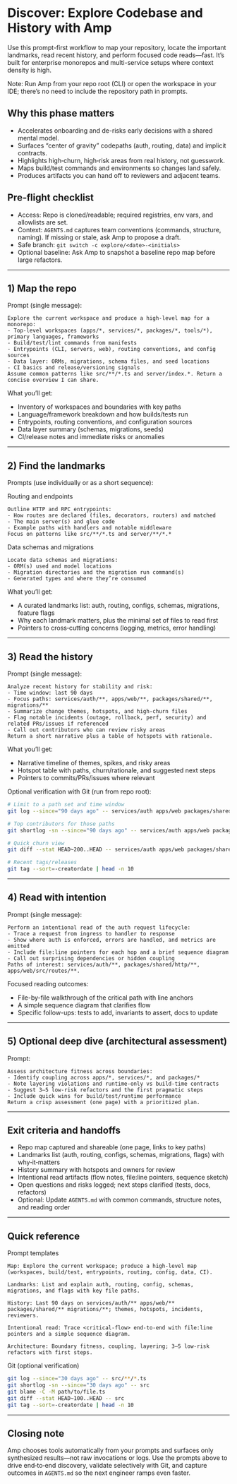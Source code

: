 # Discover: Explore Codebase and History with Amp

Use this prompt-first workflow to map your repository, locate the important landmarks, read recent history, and perform focused code reads—fast. It’s built for enterprise monorepos and multi-service setups where context density is high.

Note: Run Amp from your repo root (CLI) or open the workspace in your IDE; there’s no need to include the repository path in prompts.

## Why this phase matters
- Accelerates onboarding and de-risks early decisions with a shared mental model.
- Surfaces “center of gravity” codepaths (auth, routing, data) and implicit contracts.
- Highlights high‑churn, high‑risk areas from real history, not guesswork.
- Maps build/test commands and environments so changes land safely.
- Produces artifacts you can hand off to reviewers and adjacent teams.

## Pre‑flight checklist
- Access: Repo is cloned/readable; required registries, env vars, and allowlists are set.
- Context: `AGENTS.md` captures team conventions (commands, structure, naming). If missing or stale, ask Amp to propose a draft.
- Safe branch: `git switch -c explore/<date>-<initials>`
- Optional baseline: Ask Amp to snapshot a baseline repo map before large refactors.

---

## 1) Map the repo

Prompt (single message):
```text
Explore the current workspace and produce a high-level map for a monorepo:
- Top-level workspaces (apps/*, services/*, packages/*, tools/*), primary languages, frameworks
- Build/test/lint commands from manifests
- Entrypoints (CLI, servers, web), routing conventions, and config sources
- Data layer: ORMs, migrations, schema files, and seed locations
- CI basics and release/versioning signals
Assume common patterns like src/**/*.ts and server/index.*. Return a concise overview I can share.
```

What you’ll get:
- Inventory of workspaces and boundaries with key paths
- Language/framework breakdown and how builds/tests run
- Entrypoints, routing conventions, and configuration sources
- Data layer summary (schemas, migrations, seeds)
- CI/release notes and immediate risks or anomalies

---

## 2) Find the landmarks

Prompts (use individually or as a short sequence):

Routing and endpoints
```text
Outline HTTP and RPC entrypoints:
- How routes are declared (files, decorators, routers) and matched
- The main server(s) and glue code
- Example paths with handlers and notable middleware
Focus on patterns like src/**/*.ts and server/**/*.*
```

Data schemas and migrations
```text
Locate data schemas and migrations:
- ORM(s) used and model locations
- Migration directories and the migration run command(s)
- Generated types and where they’re consumed
```

What you’ll get:
- A curated landmarks list: auth, routing, configs, schemas, migrations, feature flags
- Why each landmark matters, plus the minimal set of files to read first
- Pointers to cross‑cutting concerns (logging, metrics, error handling)

---

## 3) Read the history

Prompt (single message):
```text
Analyze recent history for stability and risk:
- Time window: last 90 days
- Focus paths: services/auth/**, apps/web/**, packages/shared/**, migrations/**
- Summarize change themes, hotspots, and high-churn files
- Flag notable incidents (outage, rollback, perf, security) and related PRs/issues if referenced
- Call out contributors who can review risky areas
Return a short narrative plus a table of hotspots with rationale.
```

What you’ll get:
- Narrative timeline of themes, spikes, and risky areas
- Hotspot table with paths, churn/rationale, and suggested next steps
- Pointers to commits/PRs/issues where relevant

Optional verification with Git (run from repo root):
```bash
# Limit to a path set and time window
git log --since="90 days ago" -- services/auth apps/web packages/shared migrations

# Top contributors for those paths
git shortlog -sn --since="90 days ago" -- services/auth apps/web packages/shared migrations

# Quick churn view
git diff --stat HEAD~200..HEAD -- services/auth apps/web packages/shared migrations | tail -n 20

# Recent tags/releases
git tag --sort=-creatordate | head -n 10
```

---

## 4) Read with intention

Prompt (single message):
```text
Perform an intentional read of the auth request lifecycle:
- Trace a request from ingress to handler to response
- Show where auth is enforced, errors are handled, and metrics are emitted
- Include file:line pointers for each hop and a brief sequence diagram
- Call out surprising dependencies or hidden coupling
Paths of interest: services/auth/**, packages/shared/http/**, apps/web/src/routes/**.
```

Focused reading outcomes:
- File-by-file walkthrough of the critical path with line anchors
- A simple sequence diagram that clarifies flow
- Specific follow-ups: tests to add, invariants to assert, docs to update

---

## 5) Optional deep dive (architectural assessment)

Prompt:
```text
Assess architecture fitness across boundaries:
- Identify coupling across apps/*, services/*, and packages/*
- Note layering violations and runtime-only vs build-time contracts
- Suggest 3–5 low-risk refactors and the first pragmatic steps
- Include quick wins for build/test/runtime performance
Return a crisp assessment (one page) with a prioritized plan.
```

---

## Exit criteria and handoffs
- Repo map captured and shareable (one page, links to key paths)
- Landmarks list (auth, routing, configs, schemas, migrations, flags) with why‑it‑matters
- History summary with hotspots and owners for review
- Intentional read artifacts (flow notes, file:line pointers, sequence sketch)
- Open questions and risks logged; next steps clarified (tests, docs, refactors)
- Optional: Update `AGENTS.md` with common commands, structure notes, and reading order

---

## Quick reference

Prompt templates
```text
Map: Explore the current workspace; produce a high-level map (workspaces, build/test, entrypoints, routing, config, data, CI).

Landmarks: List and explain auth, routing, config, schemas, migrations, and flags with key file paths.

History: Last 90 days on services/auth/** apps/web/** packages/shared/** migrations/**; themes, hotspots, incidents, reviewers.

Intentional read: Trace <critical-flow> end-to-end with file:line pointers and a simple sequence diagram.

Architecture: Boundary fitness, coupling, layering; 3–5 low-risk refactors with first steps.
```

Git (optional verification)
```bash
git log --since="30 days ago" -- src/**/*.ts
git shortlog -sn --since="30 days ago" -- src
git blame -C -M path/to/file.ts
git diff --stat HEAD~100..HEAD -- src
git tag --sort=-creatordate | head -n 10
```

---

## Closing note

Amp chooses tools automatically from your prompts and surfaces only synthesized results—not raw invocations or logs. Use the prompts above to drive end‑to‑end discovery, validate selectively with Git, and capture outcomes in `AGENTS.md` so the next engineer ramps even faster.
